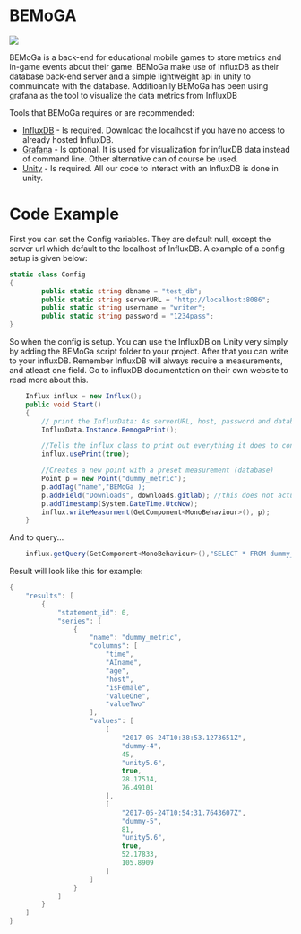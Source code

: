 # BEMoGA
![](http://prod3.imt.hig.no/BEMoGa/Front-End/raw/e250c0e3db40dd2532ee8baa6b18aa2218b757cd/bemogaLoga.png)

BEMoGa is a back-end for educational mobile games to store metrics and in-game events about their game.
BEMoGa make use of InfluxDB as their database back-end server and a simple lightweight api in unity to commuincate with the database. Additioanlly BEMoGa has been using grafana as the tool to visualize the data metrics from InfluxDB


Tools that BEMoGa requires or are recommended:
  * [InfluxDB](https://www.influxdata.com/) - Is required. Download the localhost if you have no access to already hosted InfluxDB.
  * [Grafana](http://staging.grafana.org/) - Is optional. It is used for visualization for influxDB data instead of command line. Other alternative can of course be used.
  * [Unity](https://madewith.unity.com/) - Is required. All our code to interact with an InfluxDB is done in unity. 


# Code Example

First you can set the Config variables. They are default null, except the server url which default to the localhost of InfluxDB. A example of a config setup is given below:

```csharp
static class Config
{
        public static string dbname = "test_db"; 
        public static string serverURL = "http://localhost:8086";
        public static string username = "writer";
        public static string password = "1234pass"; 
}
```

So when the config is setup. You can use the InfluxDB on Unity very simply by adding the BEMoGa script folder to your project. After that you can write to your influxDB. Remember InfluxDB will always require a measurements, and atleast one field. Go to influxDB documentation on their own website to read more about this.
```csharp
    Influx influx = new Influx();
    public void Start()
    {
        // print the InfluxData: As serverURL, host, password and database name.
        InfluxData.Instance.BemogaPrint();

        //Tells the influx class to print out everything it does to console
        influx.usePrint(true);

        //Creates a new point with a preset measurement (database)
        Point p = new Point("dummy_metric");
        p.addTag("name","BEMoGa );
        p.addField("Downloads", downloads.gitlab); //this does not actually exist...
        p.addTimestamp(System.DateTime.UtcNow);
        influx.writeMeasurment(GetComponent<MonoBehaviour>(), p);
    }
```

And to query...
```csharp
    influx.getQuery(GetComponent<MonoBehaviour>(),"SELECT * FROM dummy_metric",true);
```

Result will look like this for example:
```csharp
{
    "results": [
        {
            "statement_id": 0,
            "series": [
                {
                    "name": "dummy_metric",
                    "columns": [
                        "time",
                        "AIname",
                        "age",
                        "host",
                        "isFemale",
                        "valueOne",
                        "valueTwo"
                    ],
                    "values": [
                        [
                            "2017-05-24T10:38:53.1273651Z",
                            "dummy-4",
                            45,
                            "unity5.6",
                            true,
                            28.17514,
                            76.49101
                        ],
                        [
                            "2017-05-24T10:54:31.7643607Z",
                            "dummy-5",
                            81,
                            "unity5.6",
                            true,
                            52.17833,
                            105.8909
                        ]
                    ]
                }
            ]
        }
    ]
}
```